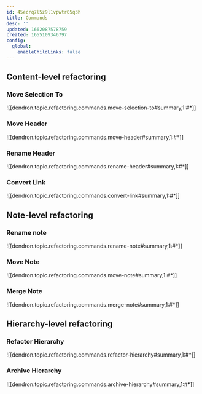 ```yaml
---
id: 45ecrq7l5z9l1vpwtr05q3h
title: Commands
desc: ''
updated: 1662087578759
created: 1655109346797
config:
  global:
    enableChildLinks: false
---
```


## Content-level refactoring

### Move Selection To

![[dendron.topic.refactoring.commands.move-selection-to#summary,1:#*]]

### Move Header

![[dendron.topic.refactoring.commands.move-header#summary,1:#*]]

### Rename Header

![[dendron.topic.refactoring.commands.rename-header#summary,1:#*]]

### Convert Link

![[dendron.topic.refactoring.commands.convert-link#summary,1:#*]]

## Note-level refactoring

### Rename note

![[dendron.topic.refactoring.commands.rename-note#summary,1:#*]]

### Move Note

![[dendron.topic.refactoring.commands.move-note#summary,1:#*]]

### Merge Note

![[dendron.topic.refactoring.commands.merge-note#summary,1:#*]]

## Hierarchy-level refactoring

### Refactor Hierarchy

![[dendron.topic.refactoring.commands.refactor-hierarchy#summary,1:#*]]

### Archive Hierarchy

![[dendron.topic.refactoring.commands.archive-hierarchy#summary,1:#*]]

